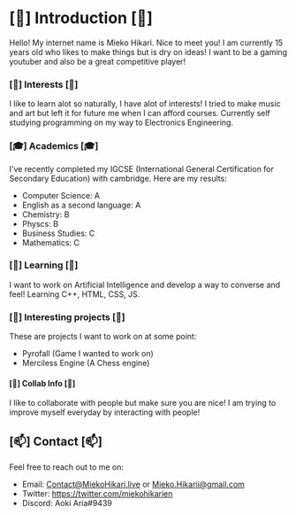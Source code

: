 # [👋] Introduction [👋]
Hello! My internet name is Mieko Hikari. Nice to meet you! I am currently 15 years old who likes to make things but is dry on ideas! I want to be a gaming youtuber and also be a great competitive player!

### [👀] Interests [👀]
I like to learn alot so naturally, I have alot of interests! I tried to make music and art but left it for future me when I can afford courses. Currently self studying programming on my way to Electronics Engineering. 

### [🎓] Academics [🎓]
I've recently completed my IGCSE (International General Certification for Secondary Education) with cambridge. Here are my results:
 - Computer Science: A
 - English as a second language: A
 - Chemistry: B
 - Physcs: B
 - Business Studies: C
 - Mathematics: C

### [🌱] Learning [🌱]
I want to work on Artificial Intelligence and develop a way to converse and feel! Learning C++, HTML, CSS, JS.

### [📂] Interesting projects [📂]
These are projects I want to work on at some point:
 - Pyrofall (Game I wanted to work on)
 - Merciless Engine (A Chess engine)

#### [💞]️ Collab Info [💞]
I like to collaborate with people but make sure you are nice! I am trying to improve myself everyday by interacting with people!

## [📫] Contact [📫]
Feel free to reach out to me on:
- Email: Contact@MiekoHikari.live or Mieko.Hikarii@gmail.com
- Twitter: https://twitter.com/miekohikarien
- Discord: Aoki Aria#9439
